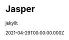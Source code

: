 ---
title: Jasper
github: https://github.com/brianmaierjr/long-haul
demo: https://long-haul.netlify.app/
license: MIT
author: jekyllt
author_link: ''
author_twitter: ''
date: 2021-04-29T00:00:00.000Z
ssg:
  - Jekyll
cms: null
css: null
category:
  - Blog
description: Full-featured Jekyll port of Ghost's default theme Casper
draft: true
publish_date: '2014-12-14T08:41:52Z'
update_date: '2022-09-13T04:36:54Z'
github_star: 588
github_fork: 677
---